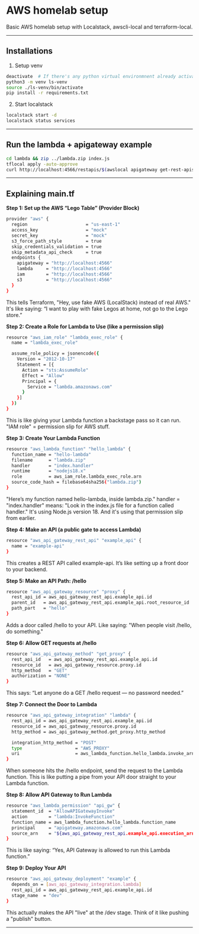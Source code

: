 AWS homelab setup
=================
Basic AWS homelab setup with Localstack, awscli-local and terraform-local.

---

## Installations

1. Setup venv
```sh
deactivate  # If there's any python virtual environmnent already activated.
python3 -m venv ls-venv
source ./ls-venv/bin/activate
pip install -r requirements.txt
```

2. Start localstack
```sh
localstack start -d
localstack status services
```

---

## Run the lambda + apigateway example
```sh
cd lambda && zip ../lambda.zip index.js
tflocal apply -auto-approve
curl http://localhost:4566/restapis/$(awslocal apigateway get-rest-apis --query 'items[0].id' --output text)/dev/_user_request_/hello
```

---

## Explaining main.tf

**Step 1: Set up the AWS “Lego Table” (Provider Block)**
```sh
provider "aws" {
  region                      = "us-east-1"
  access_key                  = "mock"
  secret_key                  = "mock"
  s3_force_path_style         = true
  skip_credentials_validation = true
  skip_metadata_api_check     = true
  endpoints {
    apigateway = "http://localhost:4566"
    lambda     = "http://localhost:4566"
    iam        = "http://localhost:4566"
    s3         = "http://localhost:4566"
  }
}
```
This tells Terraform, "Hey, use fake AWS (LocalStack) instead of real AWS."
It's like saying: “I want to play with fake Legos at home, not go to the Lego store.”

**Step 2: Create a Role for Lambda to Use (like a permission slip)**
```sh
resource "aws_iam_role" "lambda_exec_role" {
  name = "lambda_exec_role"

  assume_role_policy = jsonencode({
    Version = "2012-10-17"
    Statement = [{
      Action = "sts:AssumeRole"
      Effect = "Allow"
      Principal = {
        Service = "lambda.amazonaws.com"
      }
    }]
  })
}
```
This is like giving your Lambda function a backstage pass so it can run.
"IAM role" = permission slip for AWS stuff.

**Step 3: Create Your Lambda Function**
```sh
resource "aws_lambda_function" "hello_lambda" {
  function_name = "hello-lambda"
  filename      = "lambda.zip"
  handler       = "index.handler"
  runtime       = "nodejs18.x"
  role          = aws_iam_role.lambda_exec_role.arn
  source_code_hash = filebase64sha256("lambda.zip")
}
```
"Here’s my function named hello-lambda, inside lambda.zip."
handler = "index.handler" means: "Look in the index.js file for a function called handler."
It's using Node.js version 18.
And it's using that permission slip from earlier.

**Step 4: Make an API (a public gate to access Lambda)**
```sh
resource "aws_api_gateway_rest_api" "example_api" {
  name = "example-api"
}
```
This creates a REST API called example-api.
It’s like setting up a front door to your backend.

**Step 5: Make an API Path: /hello**
```sh
resource "aws_api_gateway_resource" "proxy" {
  rest_api_id = aws_api_gateway_rest_api.example_api.id
  parent_id   = aws_api_gateway_rest_api.example_api.root_resource_id
  path_part   = "hello"
}
```
Adds a door called /hello to your API.
Like saying: "When people visit /hello, do something."

**Step 6: Allow GET requests at /hello**
```sh
resource "aws_api_gateway_method" "get_proxy" {
  rest_api_id   = aws_api_gateway_rest_api.example_api.id
  resource_id   = aws_api_gateway_resource.proxy.id
  http_method   = "GET"
  authorization = "NONE"
}
```
This says: “Let anyone do a GET /hello request — no password needed.”

**Step 7: Connect the Door to Lambda**
```sh
resource "aws_api_gateway_integration" "lambda" {
  rest_api_id = aws_api_gateway_rest_api.example_api.id
  resource_id = aws_api_gateway_resource.proxy.id
  http_method = aws_api_gateway_method.get_proxy.http_method

  integration_http_method = "POST"
  type                    = "AWS_PROXY"
  uri                     = aws_lambda_function.hello_lambda.invoke_arn
}
```
When someone hits the /hello endpoint, send the request to the Lambda function.
This is like putting a pipe from your API door straight to your Lambda function.

**Step 8: Allow API Gateway to Run Lambda**
```sh
resource "aws_lambda_permission" "api_gw" {
  statement_id  = "AllowAPIGatewayInvoke"
  action        = "lambda:InvokeFunction"
  function_name = aws_lambda_function.hello_lambda.function_name
  principal     = "apigateway.amazonaws.com"
  source_arn    = "${aws_api_gateway_rest_api.example_api.execution_arn}/*/*"
}
```
This is like saying: “Yes, API Gateway is allowed to run this Lambda function.”

**Step 9: Deploy Your API**
```sh
resource "aws_api_gateway_deployment" "example" {
  depends_on = [aws_api_gateway_integration.lambda]
  rest_api_id = aws_api_gateway_rest_api.example_api.id
  stage_name  = "dev"
}
```

This actually makes the API "live" at the /dev stage.
Think of it like pushing a "publish" button.

---
